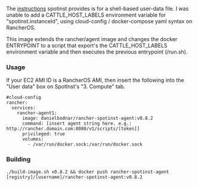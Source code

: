 The [instructions](http://blog.spotinst.com/2015/11/26/rancher-spotinst-how-integration-works/) spotinst provides is for a shell-based user-data file. I was unable to add a CATTLE_HOST_LABELS environment variable for "spotinst.instanceId", using cloud-config / docker-compose yaml syntax on RancherOS.

This image extends the rancher/agent image and changes the docker ENTRYPOINT to a script that export's the CATTLE_HOST_LABELS environment variable and then executes the previous entrypoint (/run.sh).

### Usage

If your EC2 AMI ID is a RancherOS AMI, then insert the following into the "User data" box on SpotInst's "3. Compute" tab.

```
#cloud-config
rancher:
  services:
    rancher-agent1:
      image: danielbodnar/rancher-spotinst-agent:v0.8.2
      command: [insert agent string here. e.g.: http://rancher.domain.com:8080/v1/scripts/[token]]
      privileged: true
      volumes:
        - /var/run/docker.sock:/var/run/docker.sock
```



### Building

```
./build-image.sh v0.8.2 && docker push rancher-spotinst-agent [registry]/[username]/rancher-spotinst-agent:v0.8.2
```
